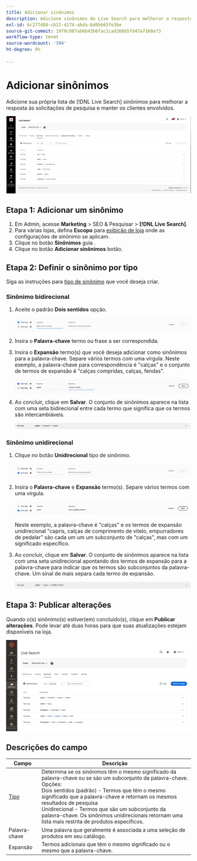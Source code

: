 ```yaml
---
title: Adicionar sinônimos
description: Adicione sinônimos do Live Search para melhorar a resposta às solicitações de pesquisa.
exl-id: 6c277d88-cb22-4174-abda-6d6bb65fe3be
source-git-commit: 19f0c987ab6b43b6fac1cad266b5fd47a7168e73
workflow-type: tm+mt
source-wordcount: '394'
ht-degree: 0%

---
```


# Adicionar sinônimos

Adicione sua própria lista de [!DNL Live Search] sinônimos para melhorar a resposta às solicitações de pesquisa e manter os clientes envolvidos.

![[!DNL Live Search] sinônimos](assets/synonym-workspace.png)

## Etapa 1: Adicionar um sinônimo

1. Em Admin, acesse **Marketing** > SEO &amp; Pesquisar > **[!DNL Live Search]**.
1. Para várias lojas, defina **Escopo** para [exibição de loja](https://docs.magento.com/user-guide/configuration/scope.html) onde as configurações de sinônimo se aplicam.
1. Clique no botão **Sinônimos** guia .
1. Clique no botão **Adicionar sinônimos** botão.

## Etapa 2: Definir o sinônimo por tipo

Siga as instruções para [tipo de sinônimo](synonyms-type.md) que você deseja criar.

### Sinônimo bidirecional

1. Aceite o padrão **Dois sentidos** opção.

   ![Adicionar sinônimo bidirecional](assets/synonym-add-two-way.png)


1. Insira o **Palavra-chave** termo ou frase a ser correspondida.
1. Insira o **Expansão** termo(s) que você deseja adicionar como sinônimos para a palavra-chave. Separe vários termos com uma vírgula.
Neste exemplo, a palavra-chave para correspondência é &quot;calças&quot; e o conjunto de termos de expansão é &quot;calças compridas, calças, fendas&quot;.

   ![Exemplo de sinônimo bidirecional](assets/synonym-add-two-way-example.png)

1. Ao concluir, clique em **Salvar**.
O conjunto de sinônimos aparece na lista com uma seta bidirecional entre cada termo que significa que os termos são intercambiáveis.

   ![Sinônimo bidirecional](assets/synonym-two-way.png)

### Sinônimo unidirecional

1. Clique no botão **Unidirecional** tipo de sinônimo.

   ![Adicionar sinônimo unidirecional](assets/synonym-add-one-way.png)

1. Insira o **Palavra-chave** e **Expansão** termo(s). Separe vários termos com uma vírgula.

   ![Exemplo de sinônimo unidirecional](assets/synonym-add-one-way-example.png)

   Neste exemplo, a palavra-chave é &quot;calças&quot; e os termos de expansão unidirecional &quot;capris, calças de comprimento de vitelo, empurradores de pedalar&quot; são cada um um um subconjunto de &quot;calças&quot;, mas com um significado específico.

1. Ao concluir, clique em **Salvar**.
O conjunto de sinônimos aparece na lista com uma seta unidirecional apontando dos termos de expansão para a palavra-chave para indicar que os termos são subconjuntos da palavra-chave. Um sinal de mais separa cada termo de expansão.

   ![Sinônimo unidirecional](assets/synonym-one-way.png)

## Etapa 3: Publicar alterações

Quando o(s) sinônimo(s) estiver(em) concluído(s), clique em **Publicar alterações**.
Pode levar até duas horas para que suas atualizações estejam disponíveis na loja.

![Publicar alterações](assets/synonym-publish.png)

## Descrições do campo

| Campo | Descrição |
|--- |--- |
| [Tipo](synonyms.md) | Determina se os sinônimos têm o mesmo significado da palavra-chave ou se são um subconjunto da palavra-chave. Opções:<br />Dois sentidos (padrão) - Termos que têm o mesmo significado que a palavra-chave e retornam os mesmos resultados de pesquisa<br />Unidirecional - Termos que são um subconjunto da palavra-chave. Os sinônimos unidirecionais retornam uma lista mais restrita de produtos específicos. |
| Palavra-chave | Uma palavra que geralmente é associada a uma seleção de produtos em seu catálogo. |
| Expansão | Termos adicionais que têm o mesmo significado ou o mesmo que a palavra-chave. |
